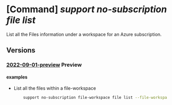 # [Command] _support no-subscription file list_

List all the Files information under a workspace for an Azure subscription.

## Versions

### [2022-09-01-preview](/Resources/mgmt-plane/L3Byb3ZpZGVycy9taWNyb3NvZnQuc3VwcG9ydC9maWxld29ya3NwYWNlcy97fS9maWxlcw==/2022-09-01-preview.xml) **Preview**

<!-- mgmt-plane /providers/microsoft.support/fileworkspaces/{}/files 2022-09-01-preview -->

#### examples

- List all the files within a file-workspace
    ```bash
        support no-subscription file-workspace file list --file-workspace "TestFileWorkspaceName"
    ```
